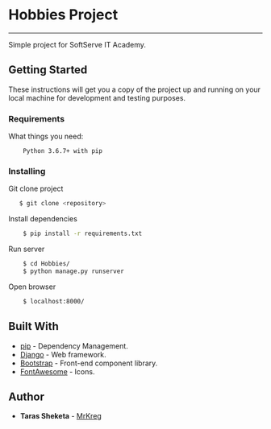 # Hobbies Project
----
Simple project for SoftServe IT Academy.

## Getting Started
These instructions will get you a copy of the project up and running on your local machine for development and testing purposes.

### Requirements

What things you need:
```
    Python 3.6.7+ with pip
```
### Installing
Git clone project
``` sh
   $ git clone <repository>
```
Install dependencies

``` sh
    $ pip install -r requirements.txt
```
Run server
``` sh
    $ cd Hobbies/
    $ python manage.py runserver
```
Open browser
``` sh
    $ localhost:8000/
```

## Built With

* [pip](https://pypi.org/project/pip/) - Dependency Management.
* [Django](https://www.djangoproject.com/) - Web framework.
* [Bootstrap](https://getbootstrap.com/) - Front-end component library.
* [FontAwesome](https://fontawesome.com/) - Icons.

## Author

* **Taras Sheketa** - [MrKreg](https://github.com/MrKreg)

